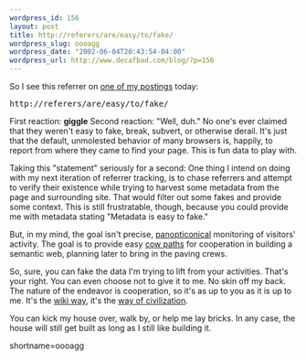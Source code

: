 ```yaml
--- 
wordpress_id: 156
layout: post
title: http://referers/are/easy/to/fake/
wordpress_slug: oooagg
wordpress_date: "2002-06-04T20:43:54-04:00"
wordpress_url: http://www.decafbad.com/blog/?p=156
---
```

<p>So I see this referrer on <a href="http://www.decafbad.com/news_archives/000170.phtml">one of my postings</a> today:<pre>http://referers/are/easy/to/fake/</pre>First reaction: <strong>giggle</strong>  Second reaction: "Well, duh."  No one's ever claimed that they weren't easy to fake, break, subvert, or otherwise derail.  It's just that the default, unmolested behavior of many browsers is, happily, to report from where they came to find your page.  This is fun data to play with.</p>
<p>Taking this "statement" seriously for a second:  One thing I intend on doing with my next iteration of referrer tracking, is to chase referrers and attempt to verify their existence while trying to harvest some metadata from the page and surrounding site.  That would filter out some fakes and provide some context.  This is still frustratable, though, because you could provide me with metadata stating "Metadata is easy to fake."</p>
<p>But, in my mind, the goal isn't precise, <a href="http://www.dnai.com/~mackey/thesis/panopticon.html">panopticonical</a> monitoring of visitors' activity.  The goal is to provide easy <a href="http://www.infoworld.com/articles/fe/xml/02/03/04/020304fewiner.xml">cow paths</a> for cooperation in building a semantic web, planning later to bring in the paving crews.</p>
<p>So, sure, you can fake the data I'm trying to lift from your activities.  That's your right.  You can even choose not to give it to me.  No skin off my back.  The nature of the endeavor is cooperation, so it's as up to you as it is up to me.  It's the <a href="http://c2.com/cgi/wiki?TheWikiWay">wiki way</a>, it's the <a href="http://www.kithrup.com/brin/parting.html">way of civilization</a>.</p>
<p>You can kick my house over, walk by, or help me lay bricks.  In any case, the house will still get built as long as I still like building it.<br />
</p>
<!--more-->
shortname=oooagg
